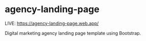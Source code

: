 # agency-landing-page
 
LIVE: https://agency-landing-page.web.app/
 
Digital marketing agency landing page template using Bootstrap.
